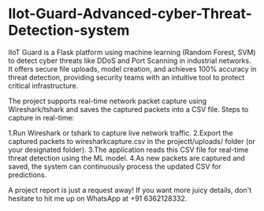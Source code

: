 # IIot-Guard-Advanced-cyber-Threat-Detection-system
IIoT Guard is a Flask platform using machine learning (Random Forest, SVM) to detect cyber threats like DDoS and Port Scanning in industrial networks. It offers secure file uploads, model creation, and achieves 100% accuracy in threat detection, providing security teams with an intuitive tool to protect critical infrastructure.

The project supports real-time network packet capture using Wireshark/tshark and saves the captured packets into a CSV file.
Steps to capture in real-time:

1.Run Wireshark or tshark to capture live network traffic.
2.Export the captured packets to wiresharkcapture.csv in the projectt/uploads/ folder (or your designated folder).
3.The application reads this CSV file for real-time threat detection using the ML model.
4.As new packets are captured and saved, the system can continuously process the updated CSV for predictions.

A project report is just a request away! If you want more juicy details, 
don't hesitate to hit me up on WhatsApp at +91 6362128332.
